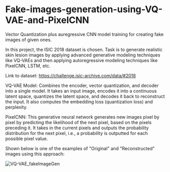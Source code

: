 # Fake-images-generation-using-VQ-VAE-and-PixelCNN
Vector Quantization plus auregressive CNN model training for creating fake images of given ones.


In this project, the ISIC 2018 dataset is chosen. Task is to generate realistic skin lesion
images by applying advanced generative modeling techniques like VQ-VAEs and then applying
autoregressive modeling techniques like PixelCNN, LSTM, etc.

Link to dataset: https://challenge.isic-archive.com/data/#2018


VQ-VAE Model: Combines the encoder, vector quantization, and decoder into a single
model. It takes an input image, encodes it into a continuous latent space, quantizes the latent
space, and decodes it back to reconstruct the input. It also computes the embedding loss
(quantization loss) and perplexity.

PixelCNN: This generative neural network generates new images pixel by pixel by predicting the likelihood of the next pixel, based on the pixels preceding it. It takes in the current pixels and outputs the probability distribution for the next pixel, i.e., a probability is outputted for each possible pixel value.

Shown below is one of the examples of "Original" and "Reconstructed" images using this approach:

![VQ-VAE_fakeImageGen](https://github.com/user-attachments/assets/069b8b91-cc27-4776-a705-c4d701415fe6)
